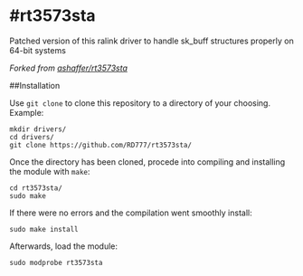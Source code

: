 #rt3573sta
=========

Patched version of this ralink driver to handle sk_buff structures properly on 64-bit systems

*Forked from [ashaffer/rt3573sta](https://github.com/ashaffer/rt3573sta)*


##Installation

Use `git clone` to clone this repository to a directory of your choosing. Example:
```
mkdir drivers/
cd drivers/
git clone https://github.com/RD777/rt3573sta/
```

Once the directory has been cloned, procede into compiling and installing the module with `make`:
```
cd rt3573sta/
sudo make
```

If there were no errors and the compilation went smoothly install:
```
sudo make install
```

Afterwards, load the module:
``` 
sudo modprobe rt3573sta
```
